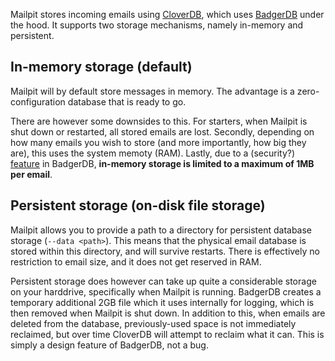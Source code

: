 Mailpit stores incoming emails using [CloverDB](https://github.com/ostafen/clover), which uses [BadgerDB](https://github.com/dgraph-io/badger) under the hood. It supports two storage mechanisms, namely in-memory and persistent.

## In-memory storage (default)

Mailpit will by default store messages in memory. The advantage is a zero-configuration database that is ready to go. 

There are however some downsides to this. For starters, when Mailpit is shut down or restarted, all stored emails are lost. Secondly, depending on how many emails you wish to store (and more importantly, how big they are), this uses the system memoty (RAM). Lastly, due to a (security?) [feature](https://github.com/dgraph-io/badger/issues/60) in BadgerDB, **in-memory storage is limited to a maximum of 1MB per email**.

## Persistent storage (on-disk file storage)

Mailpit allows you to provide a path to a directory for persistent database storage (`--data <path>`). This means that the physical email database is stored within this directory, and will survive restarts. There is effectively no restriction to email size, and it does not get reserved in RAM.

Persistent storage does however can take up quite a considerable storage on your harddrive, specifically when Mailpit is running. BadgerDB creates a temporary additional 2GB file which it uses internally for logging, which is then removed when Mailpit is shut down. In addition to this, when emails are deleted from the database, previously-used space is not immediately reclaimed, but over time CloverDB will attempt to reclaim what it can. This is simply a design feature of BadgerDB, not a bug.
